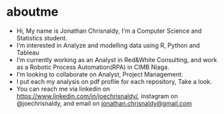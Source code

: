# aboutme

- Hi, My name is Jonathan Chrisnaldy, I'm a Computer Science and Statistics student.
- I’m interested in Analyze and modelling data using R, Python and Tableau
- I’m currently working as an Analyst in Red&White Consulting, and work as a Robotic Process Automation(RPA) in CIMB Niaga.
- I’m looking to collaborate on Analyst, Project Management.
- I put each my analysis on pdf profile for each repository, Take a look.
- You can reach me via linkedin on https://www.linkedin.com/in/joechrisnaldy/, instagram on @joechrisnaldy, and email on jonathan.chrisnaldy@gmail.com
